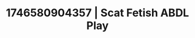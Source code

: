 ---
categories:
- Tasteful nudity
- Spiritual kink
- AI-generated
- Self-pleasure
- ASMR
- Soft domination
- Cosplay
- Lover's breath
image: /assets/images/1746580904357.jpg
layout: post
seo:
  description: Featured content with exclusive ABDL Play, Scat Fetish. HD images available.
  keywords: ABDL Play, Scat Fetish
  og_image: /assets/images/1746580904357.jpg
  schema_type: VisualArtwork
tags:
- ABDL Play
- Scat Fetish
- '#1746580904357'
title: 1746580904357 | Scat Fetish ABDL Play
---